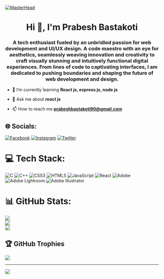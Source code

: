 [![MasterHead](https://camo.githubusercontent.com/48ec00ed4c84e771db4a1db90b56352923a8d644452a32b434d68e97006c9337/68747470733a2f2f63686b736b696c6c732e636f6d2f77702d636f6e74656e742f75706c6f6164732f323032302f30342f504e432d416e696d617465642d42616e6e6572732e676966)](https://prabeshbastakoti.io)


<h1 align="center">Hi 👋, I'm Prabesh Bastakoti</h1>
<h3 align="center">A tech enthusiast fueled by an unbridled passion for web development and UI/UX design. A code maestro with an eye for aesthetics, seamlessly weaving innovation and creativity to craft visually stunning and intuitively functional digital experiences. From lines of code to captivating interfaces, I am dedicated to pushing boundaries and shaping the future of web development and design.</h3>





- 🌱 I’m currently learning **React js, express js, node js**

- 💬 Ask me about **react js**

- 📫 How to reach me **prabeshbastakoti90@gmail.com**



## 🌐 Socials:
[![Facebook](https://img.shields.io/badge/Facebook-%231877F2.svg?logo=Facebook&logoColor=white)](https://facebook.com/prabesh.bastakoti.3) [![Instagram](https://img.shields.io/badge/Instagram-%23E4405F.svg?logo=Instagram&logoColor=white)](https://instagram.com/prabesh.bastakoti) [![Twitter](https://img.shields.io/badge/Twitter-%231DA1F2.svg?logo=Twitter&logoColor=white)](https://twitter.com/prabesh_625) 

# 💻 Tech Stack:
![C](https://img.shields.io/badge/c-%2300599C.svg?style=for-the-badge&logo=c&logoColor=white) ![C++](https://img.shields.io/badge/c++-%2300599C.svg?style=for-the-badge&logo=c%2B%2B&logoColor=white) ![CSS3](https://img.shields.io/badge/css3-%231572B6.svg?style=for-the-badge&logo=css3&logoColor=white) ![HTML5](https://img.shields.io/badge/html5-%23E34F26.svg?style=for-the-badge&logo=html5&logoColor=white) ![JavaScript](https://img.shields.io/badge/javascript-%23323330.svg?style=for-the-badge&logo=javascript&logoColor=%23F7DF1E) ![React](https://img.shields.io/badge/react-%2320232a.svg?style=for-the-badge&logo=react&logoColor=%2361DAFB) ![Adobe](https://img.shields.io/badge/adobe-%23FF0000.svg?style=for-the-badge&logo=adobe&logoColor=white) ![Adobe Lightroom](https://img.shields.io/badge/Adobe%20Lightroom-31A8FF.svg?style=for-the-badge&logo=Adobe%20Lightroom&logoColor=white) ![Adobe Illustrator](https://img.shields.io/badge/adobe%20illustrator-%23FF9A00.svg?style=for-the-badge&logo=adobe%20illustrator&logoColor=white)
# 📊 GitHub Stats:
![](https://github-readme-stats.vercel.app/api?username=prabeshbastakoti&theme=dark&hide_border=true&include_all_commits=true&count_private=true)<br/>
![](https://github-readme-streak-stats.herokuapp.com/?user=prabeshbastakoti&theme=dark&hide_border=true)<br/>
![](https://github-readme-stats.vercel.app/api/top-langs/?username=prabeshbastakoti&theme=dark&hide_border=true&include_all_commits=true&count_private=true&layout=compact)

## 🏆 GitHub Trophies
![](https://github-profile-trophy.vercel.app/?username=prabeshbastakoti&theme=radical&no-frame=false&no-bg=true&margin-w=4)

---
[![](https://visitcount.itsvg.in/api?id=prabeshbastakoti&icon=0&color=0)](https://visitcount.itsvg.in)

